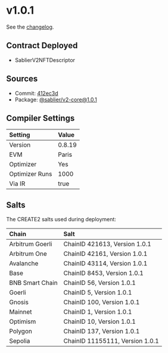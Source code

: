 # v1.0.1

See the [changelog](https://github.com/sablier-labs/v2-core/blob/v1.0.1/CHANGELOG.md).

## Contract Deployed

- SablierV2NFTDescriptor

## Sources

- Commit: [412ec3d](https://github.com/sablier-labs/v2-core/commit/412ec3d3998a766507de96afdb26c797d2ae491d)
- Package: [@sablier/v2-core@1.0.1](https://npmjs.com/package/@sablier/v2-core/v/1.0.1)

## Compiler Settings

| Setting        | Value  |
| :------------- | :----- |
| Version        | 0.8.19 |
| EVM            | Paris  |
| Optimizer      | Yes    |
| Optimizer Runs | 1000   |
| Via IR         | true   |

## Salts

The CREATE2 salts used during deployment:

| Chain           | Salt                            |
| :-------------- | :------------------------------ |
| Arbitrum Goerli | ChainID 421613, Version 1.0.1   |
| Arbitrum One    | ChainID 42161, Version 1.0.1    |
| Avalanche       | ChainID 43114, Version 1.0.1    |
| Base            | ChainID 8453, Version 1.0.1     |
| BNB Smart Chain | ChainID 56, Version 1.0.1       |
| Goerli          | ChainID 5, Version 1.0.1        |
| Gnosis          | ChainID 100, Version 1.0.1      |
| Mainnet         | ChainID 1, Version 1.0.1        |
| Optimism        | ChainID 10, Version 1.0.1       |
| Polygon         | ChainID 137, Version 1.0.1      |
| Sepolia         | ChainID 11155111, Version 1.0.1 |